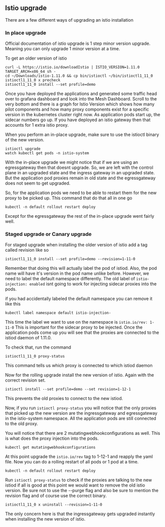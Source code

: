 ## Istio upgrade

There are a few different ways of upgrading an istio installation

### In place upgrade

Official documentation of istio upgrade is 1 step minor version upgrade. Meaning you can only upgrade 1 minor version at a time.

To get an older version of istio
```
curl -L https://istio.io/downloadIstio | ISTIO_VERSION=1.11.0 TARGET_ARCH=x86_64 sh -
cd ~/Downloads/istio-1.11.0 && cp bin/istioctl ~/bin/istioctl1_11_0
istioctl1_11_0 x precheck
istioctl1_11_0 install --set profile=demo
```

Once you have deployed the applications and generated some traffic head over to grafana dashboard and look into the
Mesh Dashboard. Scroll to the very bottom and there is a graph for Istio Version which shows how many pilot components
and how many proxy components exist for a specific version in the kubernetes cluster right now.
As application pods start up, the sidecar numbers go up.
If you have deployed an istio gateway then that accounts for 1 extra istio proxy.

When you perform an in-place upgrade, make sure to use the istioctl binary of the new version.
```
istioctl upgrade
watch kubectl get pods -n istio-system
```

With the in-place upgrade we might notice that if we are using an egressgateway then that doesnt upgrade.
So, we are left with the control plane in an upgraded state and the ingress gateway in an upgraded state. But the
application pod proxies remain in old state and the egressgateway does not seem to get upgraded.

So, for the application pods we need to be able to restart them for the new proxy to be picked up.
This command that do that all in one go
```
kubectl -n default rollout restart deploy
```

Except for the egressgateway the rest of the in-place upgrade went fairly well.

### Staged upgrade or Canary upgrade

For staged upgrade when installing the older version of istio add a tag called revision like so
```
istioctl1_11_0 install --set profile=demo --revision=1-11-0
```

Remember that doing this will actually label the pod of istiod. Also, the pod name will have it's version in the pod name unlike before.
However, we need to label the default namespace differently. The old label of `istio-injection: enabled` isnt
going to work for injecting sidecar proxies into the pods.

if you had accidentally labeled the default namespace you can remove it like this
```
kubectl label namespace default istio-injection-
```

This time the label we want to use on the namespace is `istio.io/rev: 1-11-0`
This is important for the sidecar proxy to be injected.
Once the application pods come up you will see that the proxies are connected to the istiod daemon of 1.11.0.

To check that, run the command
```
istioctl1_11_0 proxy-status
```
This command tells us which proxy is connected to which istiod daemon


Now for the rolling upgrade install the new version of istio. Again with the correct revision set.
```
istioctl install --set profile=demo --set revision=1-12-1
```
This prevents the old proxies to connect to the new istiod.

Now, if you run `istioctl proxy-status` you will notice that the only proxies that picked up the new version
are the ingressgateway and egressgateway in the istio-system namespace. All the application pods are still connected to
the old proxy.

You will notice that there are 2 mutatingwebhookconfigurations as well. This is what does the proxy injection into the pods.
```
kubectl get mutatingwebhookconfigurations
```

At this point upgrade the `istio.io/rev` tag to 1-12-1 and reapply the yaml file.
Now you can do a rolling restart of all pods or 1 pod at a time.
```
kubectl -n default rollout restart deploy
```

Run `istioctl proxy-status` to check if the proxies are talking to the new istiod
if all is good at this point we would want to remove the old istio version. Be sure not to use the --purge flag
and also be sure to mention the revision flag and of course use the correct binary.
```
istioctl1_11_0 x uninstall --revision=1-11-0
```

The only concern here is that the ingressgateway gets upgraded instantly when installing the new version of istio.
